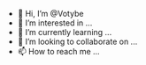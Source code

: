 - 👋 Hi, I’m @Votybe
- 👀 I’m interested in ...
- 🌱 I’m currently learning ...
- 💞️ I’m looking to collaborate on ...
- 📫 How to reach me ...

<!---
Votybe/Votybe is a ✨ special ✨ repository because its `README.md` (this file) appears on your GitHub profile.
You can click the Preview link to take a look at your changes.
--->
